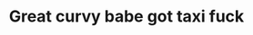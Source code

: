 ---
layout: post
title: Great curvy babe got taxi fuck
duration: '11:09'
view: 176
rate: 2
video: 'https://flashservice.xvideos.com/embedframe/26415961'
priority: 0.9
changefreq: daily
---